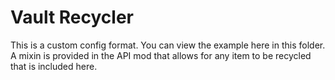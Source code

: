 # Vault Recycler
This is a custom config format. You can view the example here in this folder. A mixin is provided in the API mod that allows for any item to be recycled that is included here.